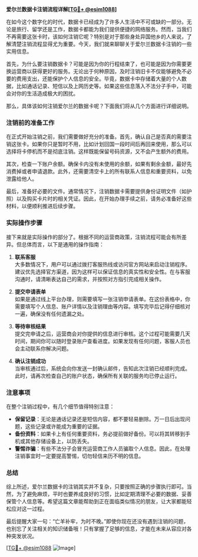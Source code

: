 **爱尔兰数据卡注销流程详解[[TG💪+ @esim1088](https://t.me/s/esim1088)]**

在如今这个数字化的时代，数据卡已经成为了许多人生活中不可或缺的一部分。无论是旅行、留学还是工作，数据卡都能为我们提供便捷的网络服务。然而，当我们不再需要这张卡时，该如何注销它呢？特别是对于那些身处异国他乡的人来说，了解清楚注销流程显得尤为重要。今天，我们就来聊聊关于爱尔兰数据卡注销的一些实用信息。

首先，为什么要注销数据卡？可能是因为你的行程结束了，也可能是因为你需要更换运营商以获得更好的服务。无论出于何种原因，及时注销旧卡不仅能够避免不必要的费用支出，还能保护个人信息的安全。毕竟，数据卡中存储着大量的个人数据，比如通话记录、短信以及上网历史等。如果这些信息落入不法分子手中，可能会对你的生活造成极大的困扰。

那么，具体该如何注销爱尔兰的数据卡呢？下面我们将从几个方面进行详细说明。

### 注销前的准备工作

在正式开始注销之前，我们需要做好充分的准备。首先，确认自己是否真的需要注销这张卡。如果你只是暂时不用，比如计划回国一段时间后再回来使用，那么可以选择将卡停机而不是彻底注销。这样既能保留号码资源，又不会产生额外的费用。

其次，检查一下账户余额。确保卡内没有未使用的余额，如果有剩余金额，最好先消费掉或者申请退款。此外，还需要清空卡上的所有联系人信息和重要资料，以免泄露给他人。

最后，准备好必要的文件。通常情况下，注销数据卡需要提供身份证明文件（如护照）以及购买卡片时的相关凭证。因此，在开始办理手续之前，请务必准备好这些材料，以便顺利推进后续步骤。

### 实际操作步骤

接下来就是实际操作的部分了。根据不同的运营商政策，注销流程可能会有所差异。但总体而言，以下是通用的操作指南：

1. **联系客服**  
   大多数情况下，用户可以通过拨打客服热线或访问官方网站来启动注销程序。建议优先选择官方渠道，因为这样可以保证信息的真实性和安全性。在与客服沟通时，请清晰表达自己的需求，并按照对方指引完成相关操作。

2. **提交申请表单**  
   如果是通过线上平台办理，则需要填写一张注销申请表单。在这份表格中，你需要填写个人信息、账户详情以及注销理由等内容。填写完毕后记得仔细核对一遍，确保没有任何遗漏之处。

3. **等待审核结果**  
   提交完申请之后，运营商会对你提供的信息进行审核。这个过程可能需要几天时间，期间你可以随时登录账户查看进度。如果发现有任何问题，客服人员也会主动联系你解决问题。

4. **确认注销成功**  
   当审核通过后，系统会向你发送一封确认邮件，告知此次注销已经顺利完成。此时，请再次检查自己的账户状态，确保所有关联的服务均已停止运行。

### 注意事项

在整个注销过程中，有几个细节值得特别注意：

- **保留记录**：无论是通话记录还是短信内容，都不要轻易删除。万一日后出现问题，这些记录或许能成为重要的证据。
- **备份资料**：如果卡上有任何重要资料，务必提前做好备份。可以将其转移到手机或其他存储设备上，以防丢失。
- **警惕诈骗**：有些不法分子会冒充运营商工作人员骗取个人信息。因此，在处理注销事宜时一定要提高警惕，切勿轻信来历不明的信息。

### 总结

综上所述，爱尔兰数据卡的注销其实并不复杂，只要按照正确的步骤执行即可。当然，为了避免麻烦，平时也要养成良好的习惯，比如定期清理不必要的数据、妥善保管个人信息等。希望这篇文章能帮助到正在面临类似情况的朋友，让大家都能轻松应对这一过程。

最后提醒大家一句：“亡羊补牢，为时不晚。”即使你现在还没有遇到注销的问题，也别忘了关注相关的知识储备哦！只有掌握了足够的信息，才能在未来从容应对各种突发状况。

[[TG💪+ @esim1088](https://t.me/s/esim1088) ![Image](https://i.postimg.cc/4NQfJmqS/Snipaste-2025-05-13-00-14-12.png)]
